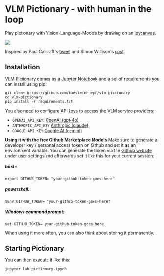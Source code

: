 # VLM Pictionary - with human in the loop

Play pictionary with Vision-Language-Models by drawing on an [ipycanvas](https://ipycanvas.readthedocs.io/en/latest/).

![](demo.gif)

Inspired by Paul Calcraft's [tweet](https://x.com/paul_cal/status/1850262678712856764) and Simon Willison's [post](https://bsky.app/profile/simon.fedi.simonwillison.net.ap.brid.gy/post/3l7erqn5dkby2).

## Installation

VLM Pictionary comes as a Jupyter Notebook and a set of requirements you can install using pip.

```
git clone https://github.com/haesleinhuepf/vlm-pictionary
cd vlm-pictionary
pip install -r requirements.txt
```

You also need to configure API keys to access the VLM service providers:
* `OPENAI_API_KEY`: [OpenAI (gpt-4o)](https://openai.com/blog/openai-api)
* `ANTHROPIC_API_KEY` [Anthropic (claude)](https://www.anthropic.com/api)
* `GOOGLE_API_KEY` [Google AI (gemini)](https://ai.google.dev/gemini-api/docs/api-key)

**Using it with the free Github Marketplace Models**
Make sure to generate a developer key / personal access token on Github and set it as an environment variable. 
You can generate the token via the [Github website](github.com) under user settings and afterwards set it like this for your current session:

##### bash:
```export GITHUB_TOKEN= "your-github-token-goes-here"```

##### powershell:
```$Env:GITHUB_TOKEN= "your-github-token-goes-here"```

##### Windows command prompt:
```set GITHUB_TOKEN= your-github-token-goes-here```

When using it more often, you can also think about storing it permanently.

## Starting Pictionary
You can then execute it like this:
```
jupyter lab pictionary.ipynb
```